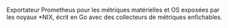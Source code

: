 Exportateur Prometheus pour les métriques matérielles et OS exposées par les noyaux *NIX, écrit en Go avec des collecteurs de métriques enfichables.
